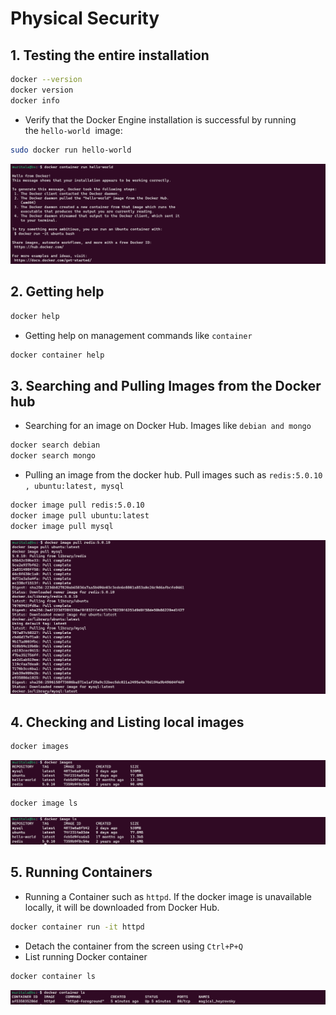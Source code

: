 # Physical Security

## 1. Testing the entire installation

```bash
docker --version 
docker version
docker info

```

- Verify that the Docker Engine installation is successful by running the `hello-world`
 image:

```bash
sudo docker run hello-world
```

![Untitled](assets/images/the-docker-client/Untitled.png)

## 2. Getting help

```bash
docker help
```

- Getting help on management commands like `container`

```bash
docker container help
```

## 3. Searching and Pulling Images from the Docker hub

- Searching for an image on Docker Hub. Images like `debian and mongo`

```bash
docker search debian
docker search mongo
```

- Pulling an image from the docker hub. Pull images such as `redis:5.0.10 , ubuntu:latest, mysql`

```bash
docker image pull redis:5.0.10 
docker image pull ubuntu:latest
docker image pull mysql        
```

![Untitled](assets/images/the-docker-client//Untitled%201.png)

## 4. Checking and Listing local images

```bash
docker images
```

![Untitled](assets/images/the-docker-client//Untitled%202.png)

```bash
docker image ls
```

![Untitled](assets/images/the-docker-client//Untitled%203.png)

## 5. Running Containers

- Running a Container such as `httpd`. If the docker image is unavailable locally, it will be downloaded from Docker Hub.

```bash
docker container run -it httpd
```

- Detach the container from the screen using `Ctrl+P+Q`
- List running Docker container

```bash
docker container ls
```

![Untitled](assets/images/the-docker-client//Untitled%204.png)